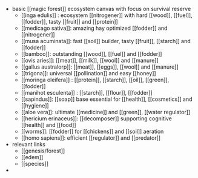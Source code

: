 - basic [[magic forest]] ecosystem canvas with focus on survival reserve
	- [[inga edulis]] : ecosystem [[nitrogener]] with hard [[wood]], [[fuel]], [[fodder]], tasty [[fruit]] and [[protein]]
	- [[medicago sativa]]: amazing hay optimized [[fodder]] and [[nitrogener]]
	- [[musa acuminata]]: fast [[soil]] builder, tasty [[fruit]], [[starch]] and [[fodder]]
	- [[bamboo]]: outstanding [[wood]], [[fuel]] and [[fodder]]
	- [[ovis aries]]: [[meat]], [[milk]], [[wool]] and [[manure]]
	- [[gallus australorp]]: [[meat]], [[eggs]], [[wool]] and [[manure]]
	- [[trigona]]: universal [[pollination]] and easy [[honey]]
	- [[moringa oleifera]] : [[protein]], [[starch]], [[oil]], [[green]], [[fodder]]
	- [[manihot esculenta]] : [[starch]], [[flour]], [[fodder]]
	- [[sapindus]]: [[soap]] base essential for [[health]], [[cosmetics]] and [[hygiene]]
	- [[aloe vera]]: ultimate [[medicine]] and [[green]], [[water regulator]]
	- [[hericium erinaceus]]: [[decomposer]] supporting cognitive [[health]] and [[food]]
	- [[worms]]: [[fodder]] for [[chickens]] and [[soil]] aeration
	- [[homo sapiens]]: efficient [[regulator]] and [[predator]]
- relevant links
	- [[genesis/forest]]
	- [[edem]]
	- [[species]]
-